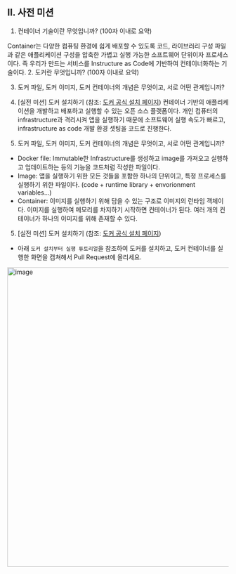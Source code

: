 ## II. 사전 미션
1. 컨테이너 기술이란 무엇입니까? (100자 이내로 요약)

Container는 다양한 컴퓨팅 환경에 쉽게 배포할 수 있도록 코드, 라이브러리 구성 파일과 같은 애플리케이션 구성을 압축한 가볍고 실행 가능한 소프트웨어 단위이자 프로세스이다. 즉 우리가 만드는 서비스를 Instructure as Code에 기반하여 컨테이너화하는 기술이다.
2. 도커란 무엇입니까? (100자 이내로 요약)

3. 도커 파일, 도커 이미지, 도커 컨테이너의 개념은 무엇이고, 서로 어떤 관계입니까?

4. [실전 미션] 도커 설치하기 (참조: [도커 공식 설치 페이지](https://docs.docker.com/engine/install/))
컨테이너 기반의 애플리케이션을 개발하고 배포하고 실행할 수 있는 오픈 소스 플랫폼이다. 개인 컴퓨터의 infrastructure과 격리시켜 앱을 실행하기 때문에 소프트웨어 실행 속도가 빠르고, infrastructure as code 개발 환경 셋팅을 코드로 진행한다.
4. 도커 파일, 도커 이미지, 도커 컨테이너의 개념은 무엇이고, 서로 어떤 관계입니까?
- Docker file: Immutable한 Infrastructure를 생성하고 image를 가져오고 실행하고 업데이트하는 등의 기능을 코드처럼 작성한 파일이다.
- Image: 앱을 실행하기 위한 모든 것들을 포함한 하나의 단위이고, 특정 프로세스를 실행하기 위한 파일이다. (code + runtime library + envorionment variables...)
- Container: 이미지를 실행하기 위해 담을 수 있는 구조로 이미지의 런타임 객체이다. 이미지를 실행하여 메모리를 차지하기 시작하면 컨테이너가 된다. 여러 개의 컨테이너가 하나의 이미지를 위해 존재할 수 있다.
5. [실전 미션] 도커 설치하기 (참조: [도커 공식 설치 페이지](https://docs.docker.com/engine/install/))
- 아래 `도커 설치부터 실행 튜토리얼`을 참조하여 도커를 설치하고, 도커 컨테이너를 실행한 화면을 캡쳐해서 Pull Request에 올리세요.
<img width="682" alt="image" src="https://github.com/ranunclulus/docker-pro-2308/assets/87214089/4a066da3-6b1f-4b77-82c5-804ef3968873">

